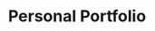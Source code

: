 ---
cover: "../Visuals/Portfolio/homePage.JPG"
coverAlt: ""
description: Online Portfolio to view my past projects and experience.
pubDate: 2022-01-01 00:00:00
slug: personal-portfolio
title: Personal Portfolio
tags:
- Javascript
- HTML
- CSS
- React
- Astro
- Bootstrap
- Tailwind
---